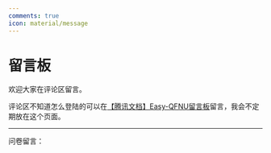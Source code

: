 ```yaml
---
comments: true
icon: material/message
---
```


# 留言板

欢迎大家在评论区留言。

评论区不知道怎么登陆的可以在[【腾讯文档】Easy-QFNU留言板](https://docs.qq.com/form/page/DQlhaZmxjd3lHWk5B)留言，我会不定期放在这个页面。

---

问卷留言：
>
>
>
>
>
>
>
>
>
>
>
>
>
>
>
>
>
>






